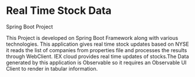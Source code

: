 # Real Time Stock Data
Spring Boot Project


This Project is developed on Spring Boot Framework along with various technologies. This application gives real time stock updates based on NYSE it reads the list of companies from properties file and processes the results through WebClient. IEX cloud provides real time updates of stocks.The Data generated by this application is Observable so it requires an Observable UI Client to render in tabular information.
